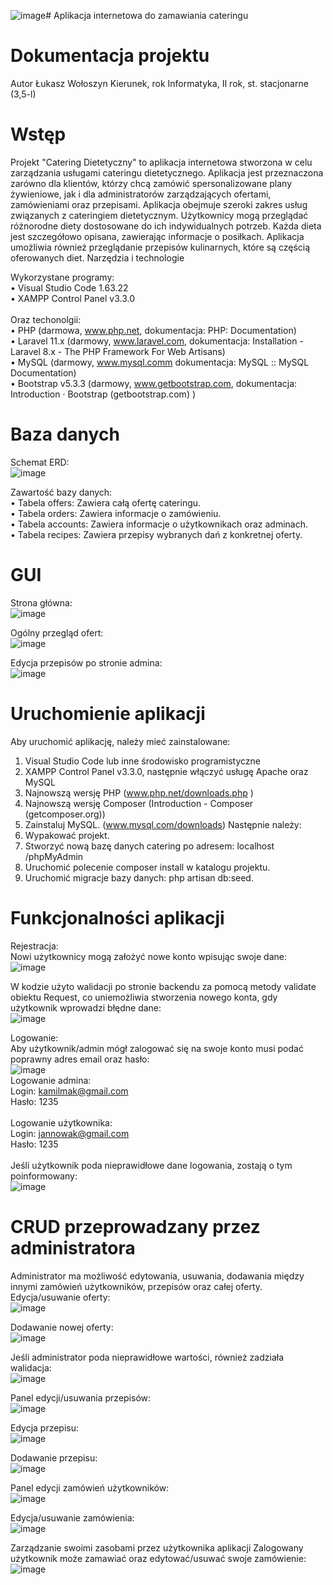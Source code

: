 ![image](https://github.com/user-attachments/assets/7c00bd82-0b86-4822-a181-a12d90711c82)# Aplikacja internetowa do zamawiania cateringu

# Dokumentacja projektu
Autor	Łukasz Wołoszyn
Kierunek, rok	Informatyka, II rok, st. stacjonarne (3,5-l)


# Wstęp
Projekt "Catering Dietetyczny" to aplikacja internetowa stworzona w celu zarządzania usługami cateringu dietetycznego. Aplikacja jest przeznaczona zarówno dla klientów, którzy chcą zamówić spersonalizowane plany żywieniowe, jak i dla administratorów zarządzających ofertami, zamówieniami oraz przepisami.
Aplikacja obejmuje szeroki zakres usług związanych z cateringiem dietetycznym. Użytkownicy mogą przeglądać różnorodne diety dostosowane do ich indywidualnych potrzeb. Każda dieta jest szczegółowo opisana, zawierając informacje o posiłkach. Aplikacja umożliwia również przeglądanie przepisów kulinarnych, które są częścią oferowanych diet. 
Narzędzia i technologie

Wykorzystane programy: </br>
•	Visual Studio Code 1.63.22 </br>
•	XAMPP Control Panel v3.3.0 </br></br>
Oraz techonolgii: </br>
•	PHP (darmowa, www.php.net, dokumentacja: PHP: Documentation)</br>
•	Laravel 11.x (darmowy, www.laravel.com, dokumentacja: Installation - Laravel 8.x - The PHP Framework For Web Artisans)</br>
•	MySQL (darmowy, www.mysql.comm dokumentacja: MySQL :: MySQL Documentation)</br>
•	Bootstrap v5.3.3  (darmowy, www.getbootstrap.com, dokumentacja: Introduction · Bootstrap (getbootstrap.com) )</br>

# Baza danych
Schemat ERD:</br>
![image](https://github.com/user-attachments/assets/9e463473-c70f-4f5e-bf40-9b34fee5c237)

Zawartość bazy danych:</br>
•	Tabela offers: Zawiera całą ofertę cateringu.</br>
•	Tabela orders: Zawiera informacje o zamówieniu.</br>
•	Tabela accounts: Zawiera informacje o użytkownikach oraz adminach.</br>
•	Tabela recipes: Zawiera przepisy wybranych dań z konkretnej oferty.</br>

# GUI
Strona główna:</br>
 ![image](https://github.com/user-attachments/assets/13df8939-8572-423e-907f-1d9f1132acf7)

Ogólny przegląd ofert:</br>
![image](https://github.com/user-attachments/assets/7a2a3a99-b5d6-4ba3-baec-82728c6695cc)

Edycja przepisów po stronie admina:</br>
![image](https://github.com/user-attachments/assets/bd218582-f61f-48af-9a9b-a8a6da4e9517)
 
# Uruchomienie aplikacji
Aby uruchomić aplikację, należy mieć zainstalowane:
1.	Visual Studio Code lub inne środowisko programistyczne
2.	XAMPP Control Panel v3.3.0, następnie włączyć usługę Apache oraz MySQL
3.	Najnowszą wersję PHP (www.php.net/downloads.php )
4.	Najnowszą wersję Composer (Introduction - Composer (getcomposer.org))
5.	Zainstaluj MySQL. (www.mysql.com/downloads)
Następnie należy:
6.	Wypakować projekt.
7.	Stworzyć nową bazę danych catering po adresem: localhost /phpMyAdmin
8.	Uruchomić polecenie composer install w katalogu projektu.
9.	Uruchomić migracje bazy danych: php artisan db:seed.

# Funkcjonalności aplikacji
Rejestracja:</br>
Nowi użytkownicy mogą założyć nowe konto wpisując swoje dane:</br>
![image](https://github.com/user-attachments/assets/f4f9d236-9878-4d07-8178-74678e4edcc1)

W kodzie użyto walidacji po stronie backendu za pomocą metody validate obiektu Request, co uniemożliwia stworzenia nowego konta, gdy użytkownik wprowadzi błędne dane: </br>
![image](https://github.com/user-attachments/assets/d36b75ac-343b-4e61-8558-f914f25cca64)
 
Logowanie:</br>
Aby użytkownik/admin mógł zalogować się na swoje konto musi podać poprawny adres email oraz hasło:</br>
![image](https://github.com/user-attachments/assets/d74b6839-7cae-4e18-a0c1-4e5d74b13892)
 	</br>Logowanie admina:</br>
		Login: kamilmak@gmail.com</br>
		Hasło: 1235</br></br>
	Logowanie użytkownika:</br>
		Login:  jannowak@gmail.com</br>
		Hasło: 1235</br></br>
Jeśli użytkownik poda nieprawidłowe dane logowania, zostają o tym poinformowany: </br>
![image](https://github.com/user-attachments/assets/0b2756b8-b668-4024-8331-cf3670f0007f)
 
# CRUD przeprowadzany przez administratora
Administrator ma możliwość edytowania, usuwania, dodawania między innymi zamówień użytkowników, przepisów oraz całej oferty. </br>
Edycja/usuwanie oferty:</br>
![image](https://github.com/user-attachments/assets/c32679ab-bc54-4fcc-87a0-42471cee5648)

Dodawanie nowej oferty:</br>
![image](https://github.com/user-attachments/assets/cb33ee4d-9ab8-4092-98ca-b03eddb1c636)
 
Jeśli administrator poda nieprawidłowe wartości, również zadziała walidacja:</br>
![image](https://github.com/user-attachments/assets/4256bb98-acfe-4d68-8d94-960af8fc46f6)

Panel edycji/usuwania przepisów:</br>
![image](https://github.com/user-attachments/assets/ea5975fb-05cc-45e3-8577-389689fecd55)
 
Edycja przepisu:</br>
![image](https://github.com/user-attachments/assets/399f3510-f792-499c-a489-ae9365aca5e1)
 
Dodawanie przepisu:</br>
![image](https://github.com/user-attachments/assets/7f6e84df-2cd1-40f4-80e5-126fb6cbd288)

Panel edycji zamówień użytkowników:</br>
![image](https://github.com/user-attachments/assets/420a1a68-6b7f-48a4-ae64-326029191096)

Edycja/usuwanie zamówienia:</br>
![image](https://github.com/user-attachments/assets/2a2d402c-0e7d-4726-916b-f07754008225)

Zarządzanie swoimi zasobami przez użytkownika aplikacji
	Zalogowany użytkownik może zamawiać oraz edytować/usuwać swoje zamówienie:
![image](https://github.com/user-attachments/assets/b011be52-0fde-420f-93b3-3bd777db6ab7)


